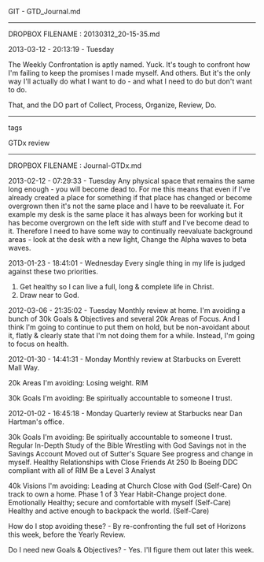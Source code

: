 GIT - GTD_Journal.md

 _ _ _  _ _ _  _ _ _  _ _ _ 
DROPBOX FILENAME : 20130312_20-15-35.md


2013-03-12 - 20:13:19 - Tuesday

The Weekly Confrontation is aptly named. Yuck. It's tough to confront how I'm failing to keep the promises I made myself. And others. But it's the only way I'll actually do what I want to do - and what I need to do but don't want to do. 

That, and the DO part of Collect, Process, Organize, Review, Do.

 _ _ _  _ _ _  _ _ _  _ _ _ 

tags

GTDx
review

 _ _ _  _ _ _  _ _ _  _ _ _ 


DROPBOX FILENAME : Journal-GTDx.md


2013-02-12 - 07:29:33 - Tuesday
Any physical space that remains the same long enough - you will become dead to. For me this means that even if I've already created a place for something if that place has changed or become overgrown then it's not the same place and I have to be reevaluate it. For example my desk is the same place it has always been for working but it has become overgrown on the left side with stuff and I've become dead to it. Therefore I need to have some way to continually reevaluate background areas - look at the desk with a new light, Change the Alpha waves to beta waves. 

2013-01-23 - 18:41:01 - Wednesday
Every single thing in my life is judged against these two priorities. 
1) Get healthy so I can live a full, long & complete life in Christ.
2) Draw near to God.

2012-03-06 - 21:35:02 - Tuesday
Monthly review at home.
I'm avoiding a bunch of 30k Goals & Objectives and several 20k Areas of Focus. And I think I'm going to continue to put them on hold, but be non-avoidant about it, flatly & clearly state that I'm not doing them for a while. Instead, I'm going to focus on health.

2012-01-30 - 14:41:31 - Monday
Monthly review at Starbucks on Everett Mall Way.

20k Areas I'm avoiding: 
Losing weight.
RIM

30k Goals I'm avoiding: 
Be spiritually accountable to someone I trust.


2012-01-02 - 16:45:18 - Monday
Quarterly review at Starbucks near Dan Hartman's office.

30k Goals I'm avoiding: 
Be spiritually accountable to someone I trust.
Regular In-Depth Study of the Bible
Wrestling with God
Savings not in the Savings Account
Moved out of Sutter's Square
See progress and change in myself.
Healthy Relationships with Close Friends
At 250 lb
Boeing DDC compliant with all of RIM
Be a Level 3 Analyst

40k Visions I'm avoiding: 
Leading at Church
Close with God (Self-Care)
On track to own a home.
Phase 1 of 3 Year Habit-Change project done.
Emotionally Healthy; secure and comfortable with myself (Self-Care)
Healthy and active enough to backpack the world. (Self-Care)

How do I stop avoiding these? - By re-confronting the full set of Horizons this week, before the Yearly Review.

Do I need new Goals & Objectives? - Yes. I'll figure them out later this week.